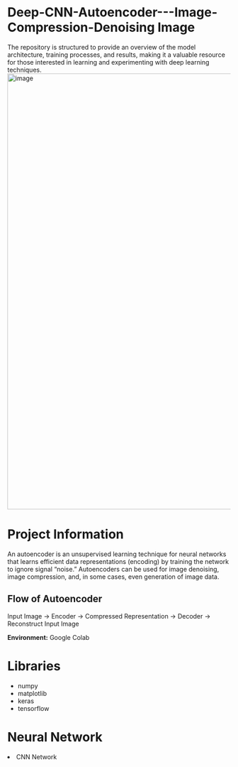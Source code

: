 # Deep-CNN-Autoencoder---Image-Compression-Denoising Image
The repository is structured to provide an overview of the model architecture, training processes, and results, making it a valuable resource for those interested in learning and experimenting with deep learning techniques.
<img width="982" alt="image" src="https://github.com/user-attachments/assets/9a6ae6f1-18f1-4c5f-b58f-11635b80292a">

# Project Information

An autoencoder is an unsupervised learning technique for neural networks that learns efficient data representations (encoding) by training the network to ignore signal “noise.” Autoencoders can be used for image denoising, image compression, and, in some cases, even generation of image data.

## Flow of Autoencoder

Input Image -> Encoder -> Compressed Representation -> Decoder -> Reconstruct Input Image



**Environment:** Google Colab

# Libraries

- numpy
- matplotlib
- keras
- tensorflow

# Neural Network

<li>CNN Network
